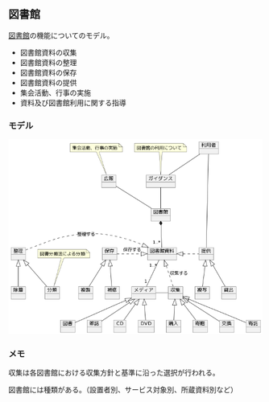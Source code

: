 ## 図書館

[図書館](https://ja.wikipedia.org/wiki/%E5%9B%B3%E6%9B%B8%E9%A4%A8)の機能についてのモデル。

- 図書館資料の収集
- 図書館資料の整理
- 図書館資料の保存
- 図書館資料の提供
- 集会活動、行事の実施
- 資料及び図書館利用に関する指導

### モデル

![](diagram.png)

### メモ

収集は各図書館における収集方針と基準に沿った選択が行われる。

図書館には種類がある。（設置者別、サービス対象別、所蔵資料別など）
